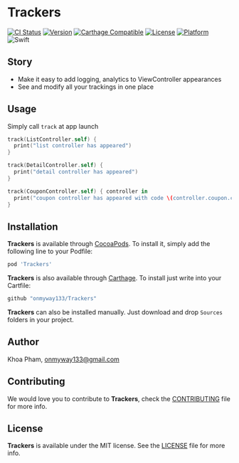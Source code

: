 # Trackers

[![CI Status](http://img.shields.io/travis/onmyway133/Trackers.svg?style=flat)](https://travis-ci.org/onmyway133/Trackers)
[![Version](https://img.shields.io/cocoapods/v/Trackers.svg?style=flat)](http://cocoadocs.org/docsets/Trackers)
[![Carthage Compatible](https://img.shields.io/badge/Carthage-compatible-4BC51D.svg?style=flat)](https://github.com/Carthage/Carthage)
[![License](https://img.shields.io/cocoapods/l/Trackers.svg?style=flat)](http://cocoadocs.org/docsets/Trackers)
[![Platform](https://img.shields.io/cocoapods/p/Trackers.svg?style=flat)](http://cocoadocs.org/docsets/Trackers)
![Swift](https://img.shields.io/badge/%20in-swift%203.0-orange.svg)

## Story

- Make it easy to add logging, analytics to ViewController appearances
- See and modify all your trackings in one place

## Usage

Simply call `track` at app launch

```swift
track(ListController.self) {
  print("list controller has appeared")
}

track(DetailController.self) {
  print("detail controller has appeared")
}

track(CouponController.self) { controller in
  print("coupon controller has appeared with code \(controller.coupon.code)")
}
```

## Installation

**Trackers** is available through [CocoaPods](http://cocoapods.org). To install
it, simply add the following line to your Podfile:

```ruby
pod 'Trackers'
```

**Trackers** is also available through [Carthage](https://github.com/Carthage/Carthage).
To install just write into your Cartfile:

```ruby
github "onmyway133/Trackers"
```

**Trackers** can also be installed manually. Just download and drop `Sources` folders in your project.

## Author

Khoa Pham, onmyway133@gmail.com

## Contributing

We would love you to contribute to **Trackers**, check the [CONTRIBUTING](https://github.com/onmyway133/Trackers/blob/master/CONTRIBUTING.md) file for more info.

## License

**Trackers** is available under the MIT license. See the [LICENSE](https://github.com/onmyway133/Trackers/blob/master/LICENSE.md) file for more info.
